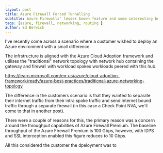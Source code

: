 ```yaml
---
layout: post
title: Azure Firewall Forced Tunnelling
subtitle: Azure Firewalls' lesser known feature and some interesting behaviour.
tags: [azure, firewall, networking, routing ]
author: Ed Berwick
---
```


I've recently come across a scenario where a customer wished to deploy an Azure environment with a small difference.

The infrstructure is aligned with the Azure Cloud Adoption framework and utilises the "traditional" network topology with network hub containing the gateway and firewall with workload spokes workloads peered with this hub.

 <https://learn.microsoft.com/en-us/azure/cloud-adoption-framework/ready/azure-best-practices/traditional-azure-networking-topology>

The difference in the customers scenario is that they wanted to separate their internet traffic from their intra spoke traffic and send internet bound traffic through a separate firewall (in this case a Check Point NVA, we'll come to that in another post).

There were a couple of reasons for this, the primary reason was a concern around the throughput capabilities of Azure Firewall Premium. The baseline throughput of the Azure Firewall Premium is 100 Gbps, however, with IDPS and SSL interception enabled this figure reduces to 10 Gbps.

All this considered the customer the dpeloyment was to 
